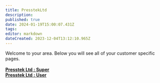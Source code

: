```yaml
---
title: PresstekLtd
description: 
published: true
date: 2024-01-19T15:00:07.431Z
tags: 
editor: markdown
dateCreated: 2023-12-04T13:12:10.965Z
---
```


Welcome to your area. Below you will see all of your customer specific pages.<br><br><b>[Presstek Ltd : Super](/Apps/Customers/PresstekLtd/PresstekLtd~Super)<br></b><b>[Presstek Ltd : User](/Apps/Customers/PresstekLtd/PresstekLtd~User)<br></b>